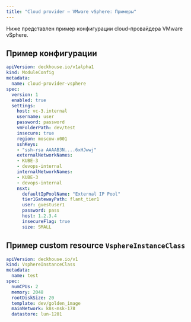 ```yaml
---
title: "Cloud provider — VMware vSphere: Примеры"
---
```


Ниже представлен пример конфигурации cloud-провайдера VMware vSphere.

## Пример конфигурации

```yaml
apiVersion: deckhouse.io/v1alpha1
kind: ModuleConfig
metadata:
  name: cloud-provider-vsphere
spec:
  version: 1
  enabled: true
  settings:
    host: vc-3.internal
    username: user
    password: password
    vmFolderPath: dev/test
    insecure: true
    region: moscow-x001
    sshKeys:
    - "ssh-rsa AAAAB3N....6xHJwwj"
    externalNetworkNames:
    - KUBE-3
    - devops-internal
    internalNetworkNames:
    - KUBE-3
    - devops-internal
    nsxt:
      defaultIpPoolName: "External IP Pool"
      tier1GatewayPath: flant_tier1
      user: guestuser1
      password: pass
      host: 1.2.3.4
      insecureFlag: true
      size: SMALL
```

## Пример custom resource `VsphereInstanceClass`

```yaml
apiVersion: deckhouse.io/v1
kind: VsphereInstanceClass
metadata:
  name: test
spec:
  numCPUs: 2
  memory: 2048
  rootDiskSize: 20
  template: dev/golden_image
  mainNetwork: k8s-msk-178
  datastore: lun-1201
```
